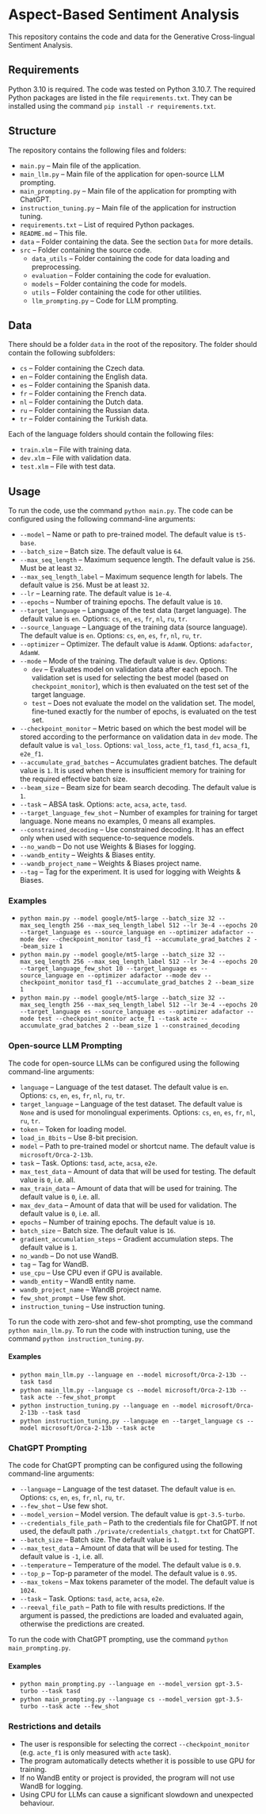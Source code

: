 # Aspect-Based Sentiment Analysis #
This repository contains the code and data for the Generative Cross-lingual Sentiment Analysis.
## Requirements ##
Python 3.10 is required. The code was tested on Python 3.10.7.
The required Python packages are listed in the file `requirements.txt`. They can be installed using the command `pip install -r requirements.txt`.

## Structure ##
The repository contains the following files and folders:
* `main.py` – Main file of the application.
* `main_llm.py` – Main file of the application for open-source LLM prompting.
* `main_prompting.py` – Main file of the application for prompting with ChatGPT.
* `instruction_tuning.py` – Main file of the application for instruction tuning.
* `requirements.txt` – List of required Python packages.
* `README.md` – This file.
* `data` – Folder containing the data. See the section `Data` for more details.
* `src` – Folder containing the source code.
  * `data_utils` – Folder containing the code for data loading and preprocessing.
  * `evaluation` – Folder containing the code for evaluation.
  * `models` – Folder containing the code for models.
  * `utils` – Folder containing the code for other utilities.
  * `llm_prompting.py` – Code for LLM prompting.
  
## Data ##
There should be a folder `data` in the root of the repository. The folder should contain the following subfolders:
* `cs` – Folder containing the Czech data.
* `en` – Folder containing the English data.
* `es` – Folder containing the Spanish data.
* `fr` – Folder containing the French data.
* `nl` – Folder containing the Dutch data.
* `ru` – Folder containing the Russian data.
* `tr` – Folder containing the Turkish data.

Each of the language folders should contain the following files:
* `train.xlm` – File with training data.
* `dev.xlm` – File with validation data.
* `test.xlm` – File with test data.

## Usage ##
To run the code, use the command `python main.py`. The code can be configured using the following command-line arguments:
* `--model` – Name or path to pre-trained model. The default value is `t5-base`.
* `--batch_size` – Batch size. The default value is `64`.
* `--max_seq_length` – Maximum sequence length. The default value is `256`. Must be at least `32`.
* `--max_seq_length_label` – Maximum sequence length for labels. The default value is `256`. Must be at least `32`.
* `--lr` – Learning rate. The default value is `1e-4`.
* `--epochs` – Number of training epochs. The default value is `10`.
* `--target_language` – Language of the test data (target language). The default value is `en`. Options: `cs`, `en`, `es`, `fr`, `nl`, `ru`, `tr`.
* `--source_language` – Language of the training data (source language). The default value is `en`. Options: `cs`, `en`, `es`, `fr`, `nl`, `ru`, `tr`.
* `--optimizer` – Optimizer. The default value is `AdamW`. Options: `adafactor`, `AdamW`.
* `--mode` – Mode of the training. The default value is `dev`. Options:
  * `dev` – Evaluates model on validation data after each epoch. The validation set is used for selecting the best model (based on `checkpoint_monitor`), which is then evaluated on the test set of the target language.
  * `test` – Does not evaluate the model on the validation set. The model, fine-tuned exactly for the number of epochs, is evaluated on the test set.
* `--checkpoint_monitor` – Metric based on which the best model will be stored according to the performance on validation data in `dev` mode. The default value is `val_loss`. Options: `val_loss`, `acte_f1`, `tasd_f1`, `acsa_f1`, `e2e_f1`.
* `--accumulate_grad_batches` – Accumulates gradient batches. The default value is `1`. It is used when there is insufficient memory for training for the required effective batch size.
* `--beam_size` – Beam size for beam search decoding. The default value is `1`.
* `--task` – ABSA task. Options: `acte`, `acsa`, `acte`, `tasd`.
* `--target_language_few_shot` – Number of examples for training for target language. None means no examples, 0 means all examples.
* `--constrained_decoding` – Use constrained decoding. It has an effect only when used with sequence-to-sequence models.
* `--no_wandb` – Do not use Weights & Biases for logging.
* `--wandb_entity` – Weights & Biases entity.
* `--wandb_project_name` – Weights & Biases project name.
* `--tag` – Tag for the experiment. It is used for logging with Weights & Biases.
### Examples ###
* `python main.py --model google/mt5-large --batch_size 32 --max_seq_length 256 --max_seq_length_label 512 --lr 3e-4 --epochs 20 --target_language es --source_language en --optimizer adafactor --mode dev --checkpoint_monitor tasd_f1 --accumulate_grad_batches 2 --beam_size 1`
* `python main.py --model google/mt5-large --batch_size 32 --max_seq_length 256 --max_seq_length_label 512 --lr 3e-4 --epochs 20 --target_language_few_shot 10 --target_language es --source_language en --optimizer adafactor --mode dev --checkpoint_monitor tasd_f1 --accumulate_grad_batches 2 --beam_size 1`
* `python main.py --model google/mt5-large --batch_size 32 --max_seq_length 256 --max_seq_length_label 512 --lr 3e-4 --epochs 20 --target_language es --source_language es --optimizer adafactor --mode test --checkpoint_monitor acte_f1 --task acte --accumulate_grad_batches 2 --beam_size 1 --constrained_decoding`

### Open-source LLM Prompting ###
The code for open-source LLMs can be configured using the following command-line arguments:
* `language` – Language of the test dataset. The default value is `en`. Options: `cs`, `en`, `es`, `fr`, `nl`, `ru`, `tr`.
* `target_language` – Language of the test dataset. The default value is `None` and is used for monolingual experiments. Options: `cs`, `en`, `es`, `fr`, `nl`, `ru`, `tr`.
* `token` – Token for loading model.
* `load_in_8bits` – Use 8-bit precision.
* `model` – Path to pre-trained model or shortcut name. The default value is `microsoft/Orca-2-13b`.
* `task` – Task. Options: `tasd`, `acte`, `acsa`, `e2e`.
* `max_test_data` – Amount of data that will be used for testing. The default value is `0`, i.e. all.
* `max_train_data` – Amount of data that will be used for training. The default value is `0`, i.e. all.
* `max_dev_data` – Amount of data that will be used for validation. The default value is `0`, i.e. all.
* `epochs` – Number of training epochs. The default value is `10`.
* `batch_size` – Batch size. The default value is `16`.
* `gradient_accumulation_steps` – Gradient accumulation steps. The default value is `1`.
* `no_wandb` – Do not use WandB.
* `tag` – Tag for WandB.
* `use_cpu` – Use CPU even if GPU is available.
* `wandb_entity` – WandB entity name.
* `wandb_project_name` – WandB project name.
* `few_shot_prompt` – Use few shot.
* `instruction_tuning` – Use instruction tuning.

To run the code with zero-shot and few-shot prompting, use the command `python main_llm.py`.
To run the code with instruction tuning, use the command `python instruction_tuning.py`.
#### Examples ####
* `python main_llm.py --language en --model microsoft/Orca-2-13b --task tasd`
* `python main_llm.py --language cs --model microsoft/Orca-2-13b --task acte --few_shot_prompt`
* `python instruction_tuning.py --language en --model microsoft/Orca-2-13b --task tasd`
* `python instruction_tuning.py --language en --target_language cs --model microsoft/Orca-2-13b --task acte`

### ChatGPT Prompting ###
The code for ChatGPT prompting can be configured using the following command-line arguments:
* `--language` – Language of the test dataset. The default value is `en`. Options: `cs`, `en`, `es`, `fr`, `nl`, `ru`, `tr`.
* `--few_shot` – Use few shot.
* `--model_version` – Model version. The default value is `gpt-3.5-turbo`.
* `--credentials_file_path` – Path to the credentials file for ChatGPT. If not used, the default path `./private/credentials_chatgpt.txt` for ChatGPT.
* `--batch_size` – Batch size. The default value is `1`.
* `--max_test_data` – Amount of data that will be used for testing. The default value is `-1`, i.e. all.
* `--temperature` – Temperature of the model. The default value is `0.9`.
* `--top_p` – Top-p parameter of the model. The default value is `0.95`.
* `--max_tokens` – Max tokens parameter of the model. The default value is `1024`.
* `--task` – Task. Options: `tasd`, `acte`, `acsa`, `e2e`.
* `--reeval_file_path` – Path to file with results predictions. If the argument is passed, the predictions are loaded and evaluated again, otherwise the predictions are created.

To run the code with ChatGPT prompting, use the command `python main_prompting.py`.
#### Examples ####
* `python main_prompting.py --language en --model_version gpt-3.5-turbo --task tasd`
* `python main_prompting.py --language cs --model_version gpt-3.5-turbo --task acte --few_shot`

### Restrictions and details ###
* The user is responsible for selecting the correct `--checkpoint_monitor` (e.g. `acte_f1` is only measured with `acte` task).
* The program automatically detects whether it is possible to use GPU for training.
* If no WandB entity or project is provided, the program will not use WandB for logging.
* Using CPU for LLMs can cause a significant slowdown and unexpected behaviour.
